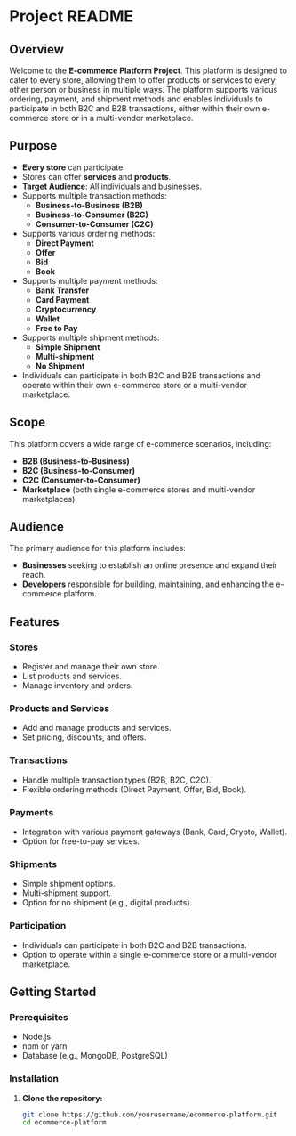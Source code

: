 # Project README

## Overview

Welcome to the **E-commerce Platform Project**. This platform is designed to cater to every store, allowing them to offer products or services to every other person or business in multiple ways. The platform supports various ordering, payment, and shipment methods and enables individuals to participate in both B2C and B2B transactions, either within their own e-commerce store or in a multi-vendor marketplace.

## Purpose

- **Every store** can participate.
- Stores can offer **services** and **products**.
- **Target Audience**: All individuals and businesses.
- Supports multiple transaction methods:
    - **Business-to-Business (B2B)**
    - **Business-to-Consumer (B2C)**
    - **Consumer-to-Consumer (C2C)**
- Supports various ordering methods:
    - **Direct Payment**
    - **Offer**
    - **Bid**
    - **Book**
- Supports multiple payment methods:
    - **Bank Transfer**
    - **Card Payment**
    - **Cryptocurrency**
    - **Wallet**
    - **Free to Pay**
- Supports multiple shipment methods:
    - **Simple Shipment**
    - **Multi-shipment**
    - **No Shipment**
- Individuals can participate in both B2C and B2B transactions and operate within their own e-commerce store or a multi-vendor marketplace.

## Scope

This platform covers a wide range of e-commerce scenarios, including:

- **B2B (Business-to-Business)**
- **B2C (Business-to-Consumer)**
- **C2C (Consumer-to-Consumer)**
- **Marketplace** (both single e-commerce stores and multi-vendor marketplaces)

## Audience

The primary audience for this platform includes:

- **Businesses** seeking to establish an online presence and expand their reach.
- **Developers** responsible for building, maintaining, and enhancing the e-commerce platform.

## Features

### Stores

- Register and manage their own store.
- List products and services.
- Manage inventory and orders.

### Products and Services

- Add and manage products and services.
- Set pricing, discounts, and offers.

### Transactions

- Handle multiple transaction types (B2B, B2C, C2C).
- Flexible ordering methods (Direct Payment, Offer, Bid, Book).

### Payments

- Integration with various payment gateways (Bank, Card, Crypto, Wallet).
- Option for free-to-pay services.

### Shipments

- Simple shipment options.
- Multi-shipment support.
- Option for no shipment (e.g., digital products).

### Participation

- Individuals can participate in both B2C and B2B transactions.
- Option to operate within a single e-commerce store or a multi-vendor marketplace.

## Getting Started

### Prerequisites

- Node.js
- npm or yarn
- Database (e.g., MongoDB, PostgreSQL)

### Installation

1. **Clone the repository:**
   ```bash
   git clone https://github.com/yourusername/ecommerce-platform.git
   cd ecommerce-platform
